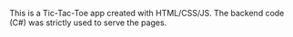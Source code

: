 This is a Tic-Tac-Toe app created with HTML/CSS/JS. The backend code (C#) was strictly used to serve the pages.
